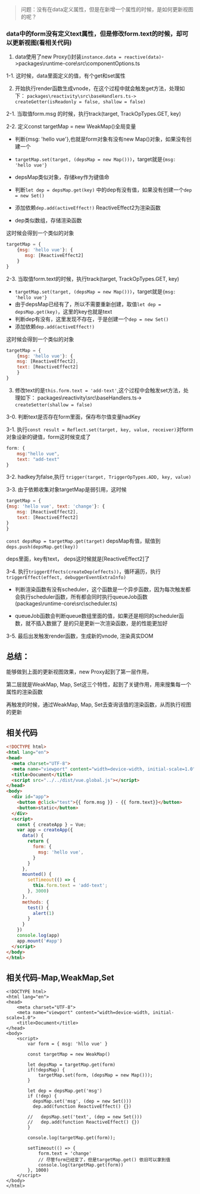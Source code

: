 > 问题：没有在data定义属性，但是在新增一个属性的时候，是如何更新视图的呢？

### data中的form没有定义text属性，但是修改form.text的时候，却可以更新视图(看相关代码)

1. data使用了new Proxy()封装`instance.data = reactive(data)`->packages\runtime-core\src\componentOptions.ts

1-1. 这时候，data里面定义的值，有个get和set属性

2. 开始执行render函数生成vnode，在这个过程中就会触发get方法，处理如下：
    `packages\reactivity\src\baseHandlers.ts-> createGetter(isReadonly = false, shallow = false)`

2-1. 当取值form.msg 的时候，执行track(target, TrackOpTypes.GET, key)

2-2. 定义const targetMap = new WeakMap()全局变量

- 判断{msg: 'hello vue'},也就是form对象有没有new Map()对象，如果没有创建一个

- `targetMap.set(target, (depsMap = new Map()))`，target就是`{msg: 'hello vue'}`

- depsMap类似对象，存储key作为键值命

- 判断`let dep = depsMap.get(key)` 中的dep有没有值，如果没有创建一个`dep = new Set()`

- 添加依赖`dep.add(activeEffect!)` ReactiveEffect2为渲染函数

-  dep类似数组，存储渲染函数

这时候会得到一个类似的对象
```js
targetMap = {
    {msg: 'hello vue'}: {
       msg: [ReactiveEffect2]
    }
}
```

2-3. 当取值form.text的时候，执行track(target, TrackOpTypes.GET, key)

- `targetMap.set(target, (depsMap = new Map()))`，target就是`{msg: 'hello vue'}`
- 由于depsMap已经有了，所以不需要重新创建，取值`let dep = depsMap.get(key)`，这里的key也就是text
- 判断dep有没有，这里发现不存在，于是创建一个`dep = new Set()`
- 添加依赖`dep.add(activeEffect!)`

这时候会得到一个类似的对象
```js
targetMap = {
    {msg: 'hello vue'}: {
    msg: [ReactiveEffect2],
    text: [ReactiveEffect2]
    }
}
```

3. 修改text的是`this.form.text = 'add-text'`,这个过程中会触发set方法，处理如下：
packages\reactivity\src\baseHandlers.ts-> `createSetter(shallow = false)`

3-0. 判断text是否存在form里面，保存布尔值变量hadKey

3-1. 执行`const result = Reflect.set(target, key, value, receiver)`对form对象设新的键值，form这时候变成了

```js
form: { 
    msg:"hello vue",
    text: "add-text"
}
```
3-2. hadkey为false,执行 `trigger(target, TriggerOpTypes.ADD, key, value)`

3-3. 由于依赖收集对象targetMap是弱引用，这时候
```js
targetMap = {
{msg: 'hello vue', text: 'change'}: {
    msg: [ReactiveEffect2],
    text: [ReactiveEffect2]
}
}
```

`const depsMap = targetMap.get(target)` depsMap有值，赋值到`deps.push(depsMap.get(key))`

deps里面，key有text， deps这时候就是[ReactiveEffect2]了

3-4. 执行`triggerEffects(createDep(effects))`，循环遍历，执行`triggerEffect(effect, debuggerEventExtraInfo)`
- 判断渲染函数有没有scheduler，这个函数是一个异步函数，因为每次触发都会执行scheduler函数，所有都会同时执行queueJob函数(packages\runtime-core\src\scheduler.ts)

- queueJob函数会判断queue数组里面的值，如果还是相同的scheduler函数，就不插入数据了
是的只是更新一次渲染函数，是的性能更加好

3-5. 最后出发触发render函数，生成新的vnode, 渲染真实DOM

## 总结：

能够做到上面的更新视图效果，new Proxy起到了第一层作用，

第二层就是WeakMap, Map, Set这三个特性，起到了关键作用，用来搜集每一个属性的渲染函数

再触发的时候，通过WeakMap, Map, Set去查询该值的渲染函数，从而执行视图的更新

## 相关代码

```html
<!DOCTYPE html>
<html lang="en">
<head>
  <meta charset="UTF-8">
  <meta name="viewport" content="width=device-width, initial-scale=1.0">
  <title>Document</title>
  <script src="../../dist/vue.global.js"></script>
</head>
<body>
  <div id="app">
    <button @click="test">{{ form.msg }} - {{ form.text}}</button>
    <button>static</button>
  </div>
  <script>
    const { createApp } = Vue;
    var app = createApp({
      data() {
        return {
          form: {
            msg: 'hello vue',
          }
        }
      },
      mounted() {
        setTimeout(() => {
          this.form.text = 'add-text';
        }, 3000)
      },
      methods: {
        test() {
          alert(1)
        }
      }
    })
    console.log(app)
    app.mount('#app')
  </script>
</body>
</html>
```

## 相关代码-Map,WeakMap,Set

```
<!DOCTYPE html>
<html lang="en">
<head>
    <meta charset="UTF-8">
    <meta name="viewport" content="width=device-width, initial-scale=1.0">
    <title>Document</title>
</head>
<body>
    <script>
        var form = { msg: 'hllo vue' }

        const targetMap = new WeakMap()

        let depsMap = targetMap.get(form)
        if(!depsMap) {
            targetMap.set(form, (depsMap = new Map()));
        }
        
        let dep = depsMap.get('msg')
        if (!dep) {
          depsMap.set('msg', (dep = new Set()))
          dep.add(function ReactiveEffect() {})

        //   depsMap.set('text', (dep = new Set()))
        //   dep.add(function ReactiveEffect() {})
        }

        console.log(targetMap.get(form));

        setTimeout(() => {
            form.text = 'change'
            // 尽管form已经变了，但是targetMap.get() 依旧可以拿到值
            console.log(targetMap.get(form))
        }, 1000)
    </script>
</body>
</html>
```





